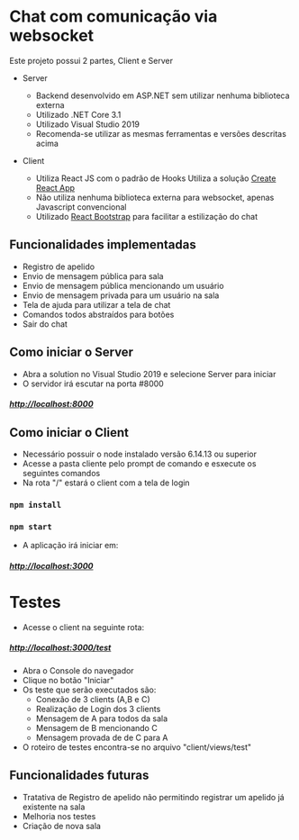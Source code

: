 # Chat com comunicação via websocket

Este projeto possui 2 partes, Client e Server
- Server
  - Backend desenvolvido em ASP.NET sem utilizar nenhuma biblioteca externa
  - Utilizado .NET Core 3.1
  - Utilizado Visual Studio 2019
  - Recomenda-se utilizar as mesmas ferramentas e versões descritas acima

- Client
  - Utiliza React JS com o padrão de Hooks
  Utiliza a solução [Create React App](https://github.com/facebook/create-react-app)
  - Não utiliza nenhuma biblioteca externa para websocket, apenas Javascript convencional
  - Utilizado [React Bootstrap](https://github.com/react-bootstrap/react-bootstrap) para facilitar a estilização do chat

## Funcionalidades implementadas
- Registro de apelido
- Envio de mensagem pública para sala
- Envio de mensagem pública mencionando um usuário
- Envio de mensagem privada para um usuário na sala
- Tela de ajuda para utilizar a tela de chat
- Comandos todos abstraídos para botões
- Sair do chat

## Como iniciar o Server
- Abra a solution no Visual Studio 2019 e selecione Server para iniciar
- O servidor irá escutar na porta #8000

##### [http://localhost:8000](http://localhost:8000)

## Como iniciar o Client

- Necessário possuir o node instalado versão 6.14.13 ou superior
- Acesse a pasta cliente pelo prompt de comando e esxecute os seguintes comandos
- Na rota "/" estará o client com a tela de login


### `npm install`
### `npm start`

- A aplicação irá iniciar em:
##### [http://localhost:3000](http://localhost:3000)

# Testes
- Acesse o client na seguinte rota:
##### [http://localhost:3000/test](http://localhost:3000/test)
- Abra o Console do navegador 
- Clique no botão "Iniciar"
- Os teste que serão executados são:
    - Conexão de 3 clients (A,B e C)
    - Realização de Login dos 3 clients
    - Mensagem de A para todos da sala
    - Mensagem de B mencionando C
    - Mensagem provada de de C para A
- O roteiro de testes encontra-se no arquivo "client/views/test"

## Funcionalidades futuras
- Tratativa de Registro de apelido não permitindo registrar um apelido já existente na sala
- Melhoria nos testes
- Criação de nova sala

